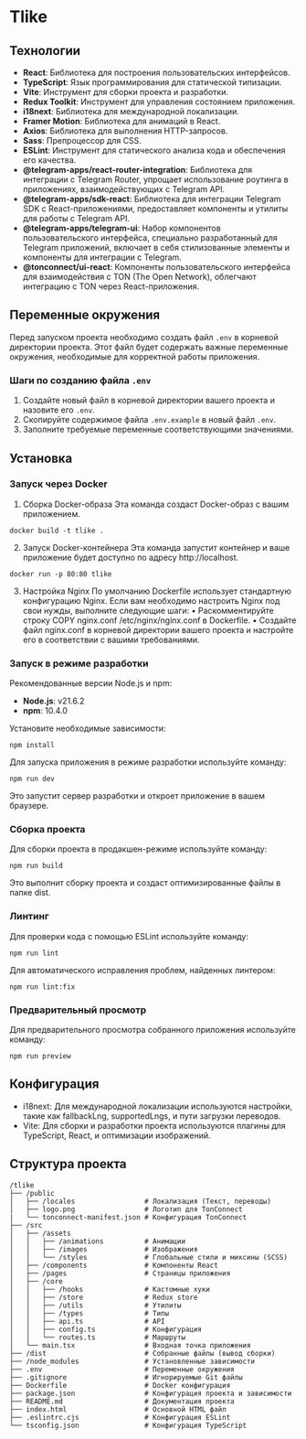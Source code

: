 # Tlike

## Технологии

- **React**: Библиотека для построения пользовательских интерфейсов.
- **TypeScript**: Язык программирования для статической типизации.
- **Vite**: Инструмент для сборки проекта и разработки.
- **Redux Toolkit**: Инструмент для управления состоянием приложения.
- **i18next**: Библиотека для международной локализации.
- **Framer Motion**: Библиотека для анимаций в React.
- **Axios**: Библиотека для выполнения HTTP-запросов.
- **Sass**: Препроцессор для CSS.
- **ESLint**: Инструмент для статического анализа кода и обеспечения его качества.
- **@telegram-apps/react-router-integration**: Библиотека для интеграции с Telegram Router, упрощает использование роутинга в приложениях, взаимодействующих с Telegram API.
- **@telegram-apps/sdk-react**: Библиотека для интеграции Telegram SDK с React-приложениями, предоставляет компоненты и утилиты для работы с Telegram API.
- **@telegram-apps/telegram-ui**: Набор компонентов пользовательского интерфейса, специально разработанный для Telegram приложений, включает в себя стилизованные элементы и компоненты для интеграции с Telegram.
- **@tonconnect/ui-react**: Компоненты пользовательского интерфейса для взаимодействия с TON (The Open Network), облегчают интеграцию с TON через React-приложения.

## Переменные окружения

Перед запуском проекта необходимо создать файл `.env` в корневой директории проекта. Этот файл будет содержать важные переменные окружения, необходимые для корректной работы приложения.

### Шаги по созданию файла `.env`

1. Создайте новый файл в корневой директории вашего проекта и назовите его `.env`.
2. Скопируйте содержимое файла `.env.example` в новый файл `.env`.
3. Заполните требуемые переменные соответствующими значениями.

## Установка

### Запуск через Docker

1. Сборка Docker-образа
   Эта команда создаст Docker-образ с вашим приложением.

```
docker build -t tlike .
```

2. Запуск Docker-контейнера
   Эта команда запустит контейнер и ваше приложение будет доступно по адресу http://localhost.

```
docker run -p 80:80 tlike
```

3. Настройка Nginx
   По умолчанию Dockerfile использует стандартную конфигурацию Nginx. Если вам необходимо настроить Nginx под свои нужды, выполните следующие шаги:
   • Раскомментируйте строку COPY nginx.conf /etc/nginx/nginx.conf в Dockerfile.
   • Создайте файл nginx.conf в корневой директории вашего проекта и настройте его в соответствии с вашими требованиями.

### Запуск в режиме разработки

Рекомендованные версии Node.js и npm:

- **Node.js**: v21.6.2
- **npm**: 10.4.0

Установите необходимые зависимости:

```
npm install
```

Для запуска приложения в режиме разработки используйте команду:

```
npm run dev
```

Это запустит сервер разработки и откроет приложение в вашем браузере.

### Сборка проекта

Для сборки проекта в продакшен-режиме используйте команду:

```
npm run build
```

Это выполнит сборку проекта и создаст оптимизированные файлы в папке dist.

### Линтинг

Для проверки кода с помощью ESLint используйте команду:

```
npm run lint
```

Для автоматического исправления проблем, найденных линтером:

```
npm run lint:fix
```

### Предварительный просмотр

Для предварительного просмотра собранного приложения используйте команду:

```
npm run preview
```

## Конфигурация

- i18next: Для международной локализации используются настройки, такие как fallbackLng, supportedLngs, и пути загрузки переводов.
- Vite: Для сборки и разработки проекта используются плагины для TypeScript, React, и оптимизации изображений.

## Структура проекта

```
/tlike
├── /public
│   ├── /locales                 # Локализация (Текст, переводы)
│   ├── logo.png                 # Логотип для TonConnect
|   └── tonconnect-manifest.json # Конфигурация TonConnect
├── /src
│   ├── /assets
│   │   ├── /animations          # Анимации
│   │   ├── /images              # Изображения
│   │   └── /styles              # Глобальные стили и миксины (SCSS)
│   ├── /components              # Компоненты React
│   ├── /pages                   # Страницы приложения
│   ├── /core
│   │   ├── /hooks               # Кастомные хуки
│   │   ├── /store               # Redux store
│   │   ├── /utils               # Утилиты
│   │   ├── /types               # Типы
│   │   ├── api.ts               # API
│   │   ├── config.ts            # Конфигурация
│   │   └── routes.ts            # Маршруты
│   └── main.tsx                 # Входная точка приложения
├── /dist                        # Собранные файлы (вывод сборки)
├── /node_modules                # Установленные зависимости
├── .env                         # Переменные окружения
├── .gitignore                   # Игнорируемые Git файлы
├── Dockerfile                   # Docker конфигурация
├── package.json                 # Конфигурация проекта и зависимости
├── README.md                    # Документация проекта
├── index.html                   # Основной HTML файл
├── .eslintrc.cjs                # Конфигурация ESLint
└── tsconfig.json                # Конфигурация TypeScript
```
